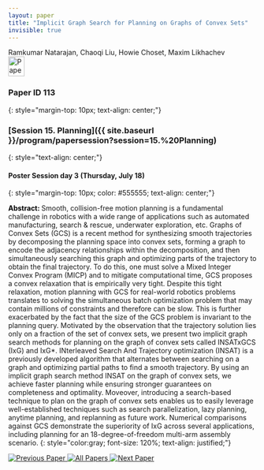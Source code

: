 ```yaml
---
layout: paper
title: "Implicit Graph Search for Planning on Graphs of Convex Sets"
invisible: true
---
```

<div class="paper-authors">
<div class="paper-author-box">
    <div class="paper-author-name">Ramkumar Natarajan, Chaoqi Liu, Howie Choset, Maxim Likhachev</div>
    <div class="paper-author-uni"></div>
</div>

</div><div class="paper-pdf">
                <div> <a href="https://enriquecoronadozu.github.io/rssproceedings2024/rss20/p113.pdf"><img src="{{ site.baseurl }}/images/paper_link.png" alt="Paper Website" width = "33"  height = "40"/></a> </div>
                </div>

### Paper ID 113
{: style="margin-top: 10px; text-align: center;"}

### [Session 15. Planning]({{ site.baseurl }}/program/papersession?session=15.%20Planning)
{: style="text-align: center;"}

#### Poster Session day 3 (Thursday, July 18)
{: style="margin-top: 10px; color: #555555; text-align: center;"}

<b style="color: black;">Abstract: </b>Smooth, collision-free motion planning is a fundamental challenge in robotics with a wide range of applications such as automated manufacturing, search \& rescue, underwater exploration, etc. Graphs of Convex Sets (GCS) is a recent method for synthesizing smooth trajectories by decomposing the planning space into convex sets, forming a graph to encode the adjacency relationships within the decomposition, and then simultaneously searching this graph and optimizing parts of the trajectory to obtain the final trajectory. To do this, one must solve a Mixed Integer Convex Program (MICP) and to mitigate computational time, GCS proposes a convex relaxation that is empirically very tight. Despite this tight relaxation, motion planning with GCS for real-world robotics problems translates to solving the simultaneous batch optimization problem that may contain millions of constraints and therefore can be slow. This is further exacerbated by the fact that the size of the GCS problem is invariant to the planning query. Motivated by the observation that the trajectory solution lies only on a fraction of the set of convex sets, we present two implicit graph search methods for planning on the graph of convex sets called INSATxGCS (IxG) and IxG*. INterleaved Search And Trajectory optimization (INSAT) is a previously developed algorithm that alternates between searching on a graph and optimizing partial paths to find a smooth trajectory. By using an implicit graph search method INSAT on the graph of convex sets, we achieve faster planning while ensuring stronger guarantees on completeness and optimality. Moveover, introducing a search-based technique to plan on the graph of convex sets enables us to easily leverage well-established techniques such as search parallelization, lazy planning, anytime planning, and replanning as future work. Numerical comparisons against GCS demonstrate the superiority of IxG across several applications, including planning for an 18-degree-of-freedom multi-arm assembly scenario.
{: style="color:gray; font-size: 120%; text-align: justified;"}


<div class="paper-menu">
<a href="{{ site.baseurl }}/program/papers/112/"> <img src="{{ site.baseurl }}/images/previous_paper_icon.png" alt="Previous Paper" title="Previous Paper"/> </a>
<a href="{{ site.baseurl }}/program/papers"><img src="{{ site.baseurl }}/images/overview_icon.png" alt="All Papers" title="All Papers"/> </a>
<a href="{{ site.baseurl }}/program/papers/114/"> <img src="{{ site.baseurl }}/images/next_paper_icon.png" alt="Next Paper" title="Next Paper"/> </a>

</div>
